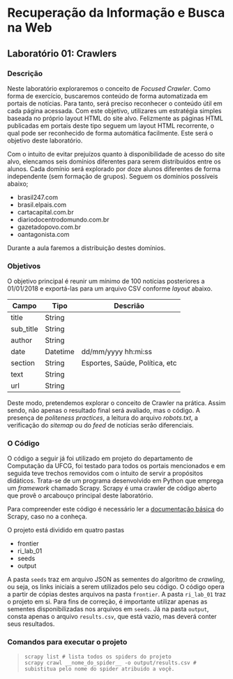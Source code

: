 # Recuperação da Informação e Busca na Web
## Laboratório 01: Crawlers

### Descrição

Neste laboratório exploraremos o conceito de *Focused Crawler*. Como forma de exercício, buscaremos conteúdo de forma automatizada em portais de notícias. Para tanto, será preciso reconhecer o conteúdo útil em cada página acessada. Com este objetivo, utilizares um estratégia simples baseada no próprio layout HTML do site alvo. Felizmente as páginas HTML publicadas em portais deste tipo seguem um layout HTML recorrente, o qual pode ser reconhecido de forma automática facilmente. Este será o objetivo deste laboratório.

Com o intuito de evitar prejuízos quanto à disponibilidade de acesso do site alvo, elencamos seis domínios diferentes para serem distribuídos entre os alunos. Cada domínio será explorado por doze alunos diferentes de forma independente (sem formação de grupos). Seguem os domínios possíveis abaixo;

- brasil247.com
- brasil.elpais.com
- cartacapital.com.br
- diariodocentrodomundo.com.br
- gazetadopovo.com.br
- oantagonista.com

Durante a aula faremos a distribuição destes domínios.

### Objetivos

O objetivo principal é reunir um mínimo de 100 notícias posteriores a 01/01/2018 e exportá-las para um arquivo CSV conforme *layout* abaixo.

| Campo     | Tipo     | Descrião                      |
| --------- | -------- | ------------------------------ |
| title     | String   |                                |
| sub_title | String   |                                |
| author    | String   |                                |
| date      | Datetime | dd/mm/yyyy hh:mi:ss            |
| section   | String   | Esportes, Saúde, Política, etc |
| text      | String   |                                |
| url       | String   |                                |


Deste modo, pretendemos explorar o conceito de Crawler na prática. Assim sendo, não apenas o resultado final será avaliado, mas o código. A presença de *politeness practices*, a leitura do arquivo *robots.txt*, a verificação do *sitemap* ou do *feed* de notícias serão diferenciais.

### O Código

O código a seguir já foi utilizado em projeto do departamento de Computação da UFCG, foi testado para todos os portais mencionados e em seguida teve trechos removidos com o intuito de servir a propósitos didáticos. Trata-se de um programa desenvolvido em Python que emprega um *framework* chamado Scrapy. Scrapy é uma crawler de código aberto que provê o arcabouço principal deste laboratório.

Para compreender este código é necessário ler a [documentação básica](http://docs.scrapy.org/en/latest/intro/tutorial.html) do Scrapy, caso no a conheça.

O projeto está dividido em quatro pastas

- frontier
- ri_lab_01
- seeds
- output

A pasta `seeds` traz em arquivo JSON as sementes do algoritmo de *crawling*, ou seja, os links iniciais a serem utilizados pelo seu código. O código opera a partir de cópias destes arquivos na pasta `frontier`. A pasta `ri_lab_01` traz o projeto em si. Para fins de correção, é importante utilizar apenas as sementes disponibilizadas nos arquivos em `seeds`. Já na pasta `output`, consta apenas o arquivo `results.csv`, que está vazio, mas deverá conter seus resultados.

### Comandos para executar o projeto

> ```shell
> scrapy list # lista todos os spiders do projeto
> scrapy crawl __nome_do_spider__ -o output/results.csv # subistitua pelo nome do spider atribuido a voçê.
> ```
